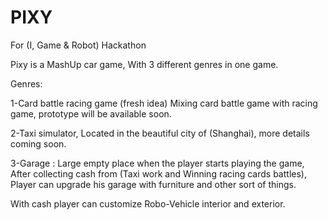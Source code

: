 # PIXY
For (I, Game &amp; Robot) Hackathon 

Pixy is a MashUp car game, With 3 different genres in one game.

Genres:

1-Card battle racing game (fresh idea) Mixing card battle game with racing game, prototype will be available soon.

2-Taxi simulator, Located in the beautiful city of (Shanghai), more details coming soon.

3-Garage : Large empty place when the player starts playing the game, After collecting cash from (Taxi work and Winning racing cards battles), Player can upgrade his garage with furniture and other sort of things.

With cash player can customize Robo-Vehicle interior and exterior.

